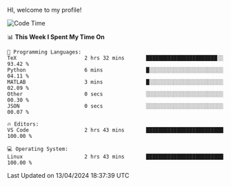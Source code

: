 HI, welcome to my profile!
<!--START_SECTION:waka-->
![Code Time](http://img.shields.io/badge/Code%20Time-1%2C847%20hrs%2057%20mins-blue)

📊 **This Week I Spent My Time On** 

```text
💬 Programming Languages: 
TeX                      2 hrs 32 mins       ███████████████████████░░   93.42 % 
Python                   6 mins              █░░░░░░░░░░░░░░░░░░░░░░░░   04.11 % 
MATLAB                   3 mins              █░░░░░░░░░░░░░░░░░░░░░░░░   02.09 % 
Other                    0 secs              ░░░░░░░░░░░░░░░░░░░░░░░░░   00.30 % 
JSON                     0 secs              ░░░░░░░░░░░░░░░░░░░░░░░░░   00.07 % 

🔥 Editors: 
VS Code                  2 hrs 43 mins       █████████████████████████   100.00 % 

💻 Operating System: 
Linux                    2 hrs 43 mins       █████████████████████████   100.00 % 
```


 Last Updated on 13/04/2024 18:37:39 UTC
<!--END_SECTION:waka-->
